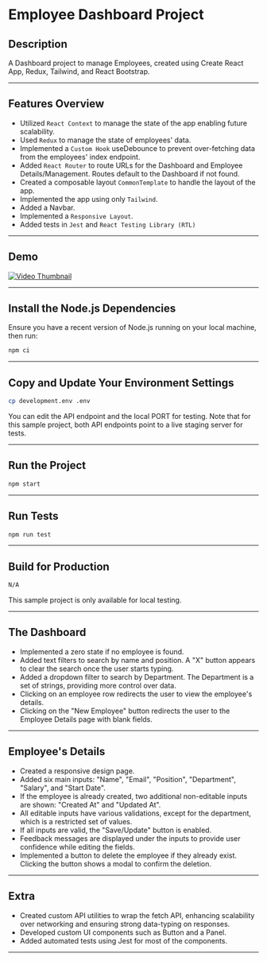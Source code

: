 
# Employee Dashboard Project

## Description

A Dashboard project to manage Employees, created using Create React App, Redux, Tailwind, and React Bootstrap.

---

## Features Overview

- Utilized `React Context` to manage the state of the app enabling future scalability.
- Used `Redux` to manage the state of employees' data.
- Implemented a `Custom Hook` useDebounce to prevent over-fetching data from the employees' index endpoint.
- Added `React Router` to route URLs for the Dashboard and Employee Details/Management. Routes default to the Dashboard if not found.
- Created a composable layout  `CommonTemplate` to handle the layout of the app.
- Implemented the app using only `Tailwind`.
- Added a Navbar.
- Implemented a `Responsive Layout`.
- Added tests in `Jest` and `React Testing Library (RTL)`

---

## Demo

[![Video Thumbnail](https://www.buddyget.net/static/img/pictures/2bd33242-370e-40c2-b2ae-8625f30dda51.png)](https://drive.google.com/file/d/19C17Y1L3P6fLAU6oyZW1Xad0PQRD4MgU/view?usp=sharing)


---

## Install the Node.js Dependencies

Ensure you have a recent version of Node.js running on your local machine, then run:

```sh
npm ci
```

---

## Copy and Update Your Environment Settings

```sh
cp development.env .env
```

You can edit the API endpoint and the local PORT for testing. Note that for this sample project, both API endpoints point to a live staging server for tests.

---

## Run the Project

```sh
npm start
```

---

## Run Tests

```sh
npm run test
```

---

## Build for Production

```sh
N/A
```

This sample project is only available for local testing.

---


## The Dashboard

- Implemented a zero state if no employee is found.
- Added text filters to search by name and position. A "X" button appears to clear the search once the user starts typing.
- Added a dropdown filter to search by Department. The Department is a set of strings, providing more control over data.
- Clicking on an employee row redirects the user to view the employee's details.
- Clicking on the "New Employee" button redirects the user to the Employee Details page with blank fields.

---

## Employee's Details

- Created a responsive design page.
- Added six main inputs: "Name", "Email", "Position", "Department", "Salary", and "Start Date".
- If the employee is already created, two additional non-editable inputs are shown: "Created At" and "Updated At".
- All editable inputs have various validations, except for the department, which is a restricted set of values.
- If all inputs are valid, the "Save/Update" button is enabled.
- Feedback messages are displayed under the inputs to provide user confidence while editing the fields.
- Implemented a button to delete the employee if they already exist. Clicking the button shows a modal to confirm the deletion.

---

## Extra


- Created custom API utilities to wrap the fetch API, enhancing scalability over networking and ensuring strong data-typing on responses.
- Developed custom UI components such as Button and a Panel.
- Added automated tests using Jest for most of the components.

---
